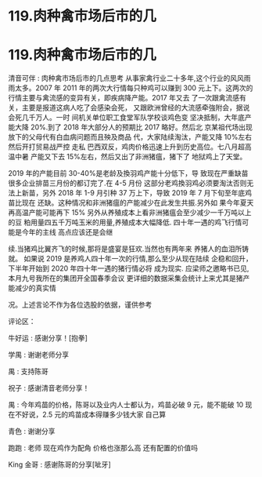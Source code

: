 # 119.肉种禽市场后市的几

# 119.肉种禽市场后市的几

清音可伴 : 肉种禽市场后市的几点思考 从事家禽行业二十多年,这个行业的风风雨雨太多。2007 年 2011 年的两次大行情每只种鸡可以赚到 300 元上下。这两次的 行情主要与禽流感的变异有关，即疾病降产能。2017 年又去 了一次跟禽流感有关，主要是报道这病人吃了会感染会死， 又跟欧洲曾经的大流感牵強附会，据说会死几千万人。一时 间机关单位职工食堂军队学校谈鸡色变 坚决抵制，大年底产 能大降 20%.到了 2018 年大部分人的预期比 2017 略好。然后北 京某祖代场出现放下的父母代有白血病问题而且殃及商品 代，大家陆续淘汰，产能又降 10%左右 然后开打贸易战严控 走私 巴西双反，鸡肉价格迅速上升到历史高位。七八月超高 温中暑 产能又下去 15%左右，然后又出了非洲猪瘟，猪下了 地狱鸡上了天堂。

2019 年的产能目前 30-40%是老龄及換羽鸡产能十分低下，导 致现在严重缺苗 很多企业排苗三月份的都订完了.在 4-5 月份 这部分老鸡換羽鸡必须要淘汰否则无法上新苗，另外 2018 年 1-9 月引种 37 万上下，导致 2019 年 7 月下旬至年底鸡苗比现在 还缺。这种情况和非洲猪瘟的产能减少在此发生共振.另外如 果今年夏天再高温产能可能再下 15% 另外从养殖成本上看非洲猪瘟会至少减少一千万吨以上的豆 粕用量四五千万吨玉米的用量,养殖成本大幅降低. 四十年一遇的鸡飞行情可能是今年的主线 高点应该还是会继

续.当猪鸡比翼齐飞的时候,那将是盛宴是狂欢.当然也有两年来 养猪人的血泪所铸就。 如果说 2019 是养鸡人四十年一次的行情,那么至少从现在陆续 企稳和回升，下半年开始到 2020 年四十年一遇的猪行情必将 成为现实. 应梁师之邀略书已见,本月九号我所在的集团开全国春季会议 更详细的数据采集会统计上来尤其是猪产能减少的真实情

况。上述言论不作为各位选股的依据，谨供参考

评论区：

牛好运 : 感谢分享！[抱拳]

学禺 : 谢谢老师分享

禺 : 支持陈哥

祝子 : 感谢清音老师分享！

禺 : 今年鸡苗的价格，陈哥以及业内人士都认为，鸡苗必破 9 元，能不能破 10 现在不好说，2.5 元的鸡苗成本得赚多少钱大家 自己算

青色 : 谢谢分享

跑跑 : 老师 现在鸡作为配角 价格也涨那么高 还有配置的价值吗

King 金哥 : 感谢陈哥的分享[呲牙]
